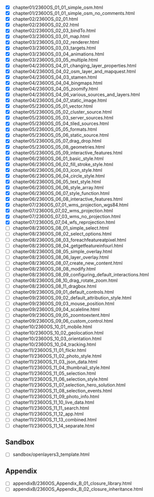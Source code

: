 - [x] chapter01/2360OS_01_01_simple_osm.html
- [x] chapter01/2360OS_01_01_simple_osm_no_comments.html
- [x] chapter02/2360OS_02_01.html
- [x] chapter02/2360OS_02_02.html
- [x] chapter02/2360OS_02_03_bindTo.html
- [x] chapter03/2360OS_03_01_map.html
- [x] chapter03/2360OS_03_02_renderer.html
- [x] chapter03/2360OS_03_03_targets.html
- [x] chapter03/2360OS_03_04_animations.html
- [x] chapter03/2360OS_03_05_multiple.html
- [x] chapter04/2360OS_04_01_changing_layer_properties.html
- [x] chapter04/2360OS_04_02_osm_layer_and_mapquest.html
- [x] chapter04/2360OS_04_03_stamen.html
- [x] chapter04/2360OS_04_04_bingmaps.html
- [x] chapter04/2360OS_04_05_zoomify.html
- [x] chapter04/2360OS_04_06_various_sources_and_layers.html
- [x] chapter04/2360OS_04_07_static_image.html
- [x] chapter05/2360OS_05_01_vector.html
- [x] chapter05/2360OS_05_02_cluster_source.html
- [x] chapter05/2360OS_05_03_server_sources.html
- [x] chapter05/2360OS_05_04_tiled_sources.html
- [x] chapter05/2360OS_05_05_formats.html
- [x] chapter05/2360OS_05_06_static_source.html
- [x] chapter05/2360OS_05_07_drag_drop.html
- [x] chapter05/2360OS_05_08_geometries.html
- [x] chapter05/2360OS_05_09_interactive_features.html
- [x] chapter06/2360OS_06_01_basic_style.html
- [x] chapter06/2360OS_06_02_fill_stroke_style.html
- [x] chapter06/2360OS_06_03_icon_style.html
- [x] chapter06/2360OS_06_04_circle_style.html
- [x] chapter06/2360OS_06_05_text_style.html
- [x] chapter06/2360OS_06_06_style_array.html
- [x] chapter06/2360OS_06_07_style_function.html
- [x] chapter06/2360OS_06_08_interactive_features.html
- [x] chapter07/2360OS_07_01_wms_projection_wgs84.html
- [x] chapter07/2360OS_07_02_wms_projection.html
- [x] chapter07/2360OS_07_03_wms_no_projection.html
- [x] chapter07/2360OS_07_04_wfs_reprojection.html
- [ ] chapter08/2360OS_08_01_simple_select.html
- [ ] chapter08/2360OS_08_02_select_options.html
- [ ] chapter08/2360OS_08_03_foreachfeatureatpixel.html
- [ ] chapter08/2360OS_08_04_getgetfeatureinfourl.html
- [ ] chapter08/2360OS_08_05_simple_overlay.html
- [ ] chapter08/2360OS_08_06_layer_overlay.html
- [ ] chapter08/2360OS_08_07_create_new_content.html
- [ ] chapter08/2360OS_08_08_modify.html
- [ ] chapter08/2360OS_08_09_configuring_default_interactions.html
- [ ] chapter08/2360OS_08_10_drag_rotate_zoom.html
- [ ] chapter08/2360OS_08_11_dragbox.html
- [ ] chapter09/2360OS_09_01_default_controls.html
- [ ] chapter09/2360OS_09_02_default_attribution_style.html
- [ ] chapter09/2360OS_09_03_mouse_position.html
- [ ] chapter09/2360OS_09_04_scaleline.html
- [ ] chapter09/2360OS_09_05_zoomtoextent.html
- [ ] chapter09/2360OS_09_06_custom_control.html
- [ ] chapter10/2360OS_10_01_mobile.html
- [ ] chapter10/2360OS_10_02_geolocation.html
- [ ] chapter10/2360OS_10_03_orientation.html
- [ ] chapter10/2360OS_10_04_tracking.html
- [ ] chapter11/2360OS_11_01_flickr.html
- [ ] chapter11/2360OS_11_02_photo_style.html
- [ ] chapter11/2360OS_11_03_json_data.html
- [ ] chapter11/2360OS_11_04_thumbnail_style.html
- [ ] chapter11/2360OS_11_05_selection.html
- [ ] chapter11/2360OS_11_06_selection_style.html
- [ ] chapter11/2360OS_11_07_selection_hero_solution.html
- [ ] chapter11/2360OS_11_08_selection_events.html
- [ ] chapter11/2360OS_11_09_photo_info.html
- [ ] chapter11/2360OS_11_10_live_data.html
- [ ] chapter11/2360OS_11_11_search.html
- [ ] chapter11/2360OS_11_12_app.html
- [ ] chapter11/2360OS_11_13_combined.html
- [ ] chapter11/2360OS_11_14_separate.html

## Sandbox

- [ ] sandbox/openlayers3_template.html

## Appendix

- [ ] appendixB/2360OS_Appendix_B_01_closure_library.html
- [ ] appendixB/2360OS_Appendix_B_02_closure_inheritance.html
